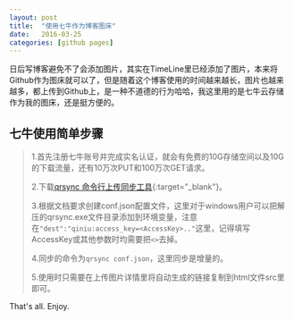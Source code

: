 ```yaml
---
layout: post
title:  "使用七牛作为博客图床"
date:   2016-03-25
categories: [github pages]
---
```


日后写博客避免不了会添加图片，其实在TimeLine里已经添加了图片，本来将Github作为图床就可以了，但是随着这个博客使用的时间越来越长，图片也越来越多，都上传到Github上，是一种不道德的行为哈哈，我这里用的是七牛云存储作为我的图床，还是挺方便的。  

## 七牛使用简单步骤

>1.首先注册七牛账号并完成实名认证，就会有免费的10G存储空间以及10G的下载流量，还有10万次PUT和100万次GET请求。  
>
>2.下载[qrsync 命令行上传同步工具](http://developer.qiniu.com/code/v6/tool/qrsync.html){:target="_blank"}。  
>
>3.根据文档要求创建conf.json配置文件，这里对于windows用户可以把解压的qrsync.exe文件目录添加到环境变量，注意在`"dest":"qiniu:access_key=<AccessKey>.."`这里，记得填写AccessKey或其他参数时均需要把`<>`去掉。  
>
>4.同步的命令为`qrsync conf.json`，这里同步是增量的。  
>
>5.使用时只需要在上传图片详情里将自动生成的链接复制到html文件src里即可。

That's all. Enjoy.
